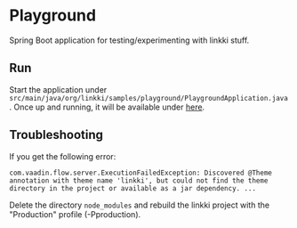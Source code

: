 # Playground

Spring Boot application for testing/experimenting with linkki stuff.

## Run
Start the application under `src/main/java/org/linkki/samples/playground/PlaygroundApplication.java`. Once up and running, it will be available under [here](http://localhost:8080/linkki-sample-test-playground-vaadin23).

## Troubleshooting
If you get the following error:

```
com.vaadin.flow.server.ExecutionFailedException: Discovered @Theme annotation with theme name 'linkki', but could not find the theme directory in the project or available as a jar dependency. ...
```

Delete the directory `node_modules` and rebuild the linkki project with the "Production" profile (-Pproduction).
